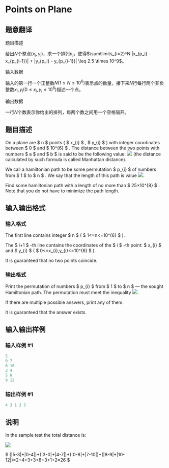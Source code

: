 # Points on Plane

## 题意翻译

题目描述

给出$N$个整点$(x_i,y_i)$，求一个排列$p_i$，使得$\sum\limits_{i=2}^N |x_{p_i} - x_{p_{i-1}}| + |y_{p_i} - y_{p_{i-1}}| \leq 2.5 \times 10^9$。

输入数据

输入的第一行一个正整数$N(1 \leq N \leq 10^6)$表示点的数量，接下来$N$行每行两个非负整数$x_i,y_i(0 \leq x_i,y_i \leq 10^6)$描述一个点。

输出数据

一行$N$个数表示你给出的排列，每两个数之间用一个空格隔开。

## 题目描述

On a plane are $ n $ points ( $ x_{i} $ , $ y_{i} $ ) with integer coordinates between $ 0 $ and $ 10^{6} $ . The distance between the two points with numbers $ a $ and $ b $ is said to be the following value: ![](https://cdn.luogu.com.cn/upload/vjudge_pic/CF576C/a7b10c3a7062b1d795a13da5c9f45189a64ee615.png) (the distance calculated by such formula is called Manhattan distance).

We call a hamiltonian path to be some permutation $ p_{i} $ of numbers from $ 1 $ to $ n $ . We say that the length of this path is value ![](https://cdn.luogu.com.cn/upload/vjudge_pic/CF576C/78b5c50a357f607418f8669a3857aad07c09d987.png).

Find some hamiltonian path with a length of no more than $ 25×10^{8} $ . Note that you do not have to minimize the path length.

## 输入输出格式

### 输入格式

The first line contains integer $ n $ ( $ 1<=n<=10^{6} $ ).

The $ i+1 $ -th line contains the coordinates of the $ i $ -th point: $ x_{i} $ and $ y_{i} $ ( $ 0<=x_{i},y_{i}<=10^{6} $ ).

It is guaranteed that no two points coincide.

### 输出格式

Print the permutation of numbers $ p_{i} $ from $ 1 $ to $ n $ — the sought Hamiltonian path. The permutation must meet the inequality ![](https://cdn.luogu.com.cn/upload/vjudge_pic/CF576C/2d8fdd98534a91e5b367141c299ffdad8da235c6.png).

If there are multiple possible answers, print any of them.

It is guaranteed that the answer exists.

## 输入输出样例

### 输入样例 #1

```cpp
5
0 7
8 10
3 4
5 0
9 12

```
### 输出样例 #1

```cpp
4 3 1 2 5 

```
## 说明

In the sample test the total distance is:

![](https://cdn.luogu.com.cn/upload/vjudge_pic/CF576C/1f55becbebb3a433830fac06fad46fefec8bbb8f.png)

$ (|5-3|+|0-4|)+(|3-0|+|4-7|)+(|0-8|+|7-10|)+(|8-9|+|10-12|)=2+4+3+3+8+3+1+2=26 $

